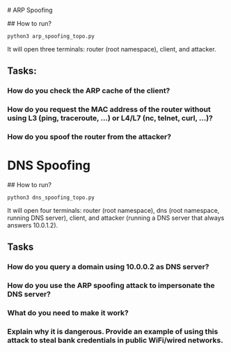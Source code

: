 # ARP Spoofing

## How to run?

```
python3 arp_spoofing_topo.py
```

It will open three terminals: router (root namespace), client, and attacker.

## Tasks:

### How do you check the ARP cache of the client?

### How do you request the MAC address of the router without using L3 (ping, traceroute, ...) or L4/L7 (nc, telnet, curl, ...)?

### How do you spoof the router from the attacker?

# DNS Spoofing

## How to run?

```
python3 dns_spoofing_topo.py
```

It will open four terminals: router (root namespace), dns (root namespace, running DNS server), client, and attacker (running a DNS server that always answers 10.0.1.2).

## Tasks

### How do you query a domain using 10.0.0.2 as DNS server?

### How do you use the ARP spoofing attack to impersonate the DNS server?

### What do you need to make it work?

### Explain why it is dangerous. Provide an example of using this attack to steal bank credentials in public WiFi/wired networks.

